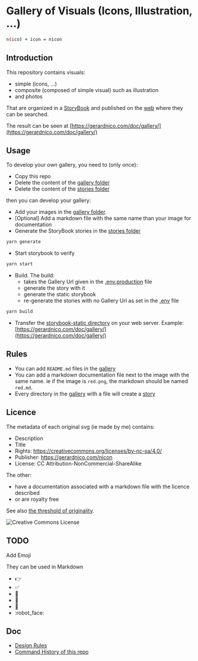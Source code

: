 # Gallery of Visuals (Icons, Illustration, ...)

```bash
n(ico) + icon = nicon
```

## Introduction

This repository contains visuals:
  * simple (icons, ...)
  * composite (composed of simple visual) such as illustration
  * and photos



That are organized in a [StoryBook](https://storybook.js.org/) and published on the [web](https://gerardnico.com/doc/gallery/)
where they can be searched.

The result can be seen at [https://gerardnico.com/doc/gallery/](https://gerardnico.com/doc/gallery/)


## Usage

To develop your own gallery, you need to (only once):

  * Copy this repo
  * Delete the content of the [gallery folder](./gallery/)
  * Delete the content of the [stories folder](./stories/)

then you can develop your gallery:

  * Add your images in the [gallery folder](./gallery/).
  * [Optional] Add a markdown file with the same name than your image for documentation
  * Generate the StoryBook stories in the [stories folder](./stories/)

```bash
yarn generate
```

  * Start storybook to verify

```bash
yarn start
```

  * Build. The build:
     * takes the Gallery Url given in the [.env.production](.env.production) file
     * generate the story with it
     * generate the static storybook
     * re-generate the stories with no Gallery Url as set in the [.env](.env) file

```bash
yarn build
```

  * Transfer the [storybook-static directory](./storybook-static) on your web server. Example: [https://gerardnico.com/doc/gallery/](https://gerardnico.com/doc/gallery/)

## Rules

  * You can add `README.md` files in the [gallery](./gallery/)
  * You can add a markdown documentation file next to the image with the same name. ie if the image is `red.png`, the markdown should be named `red.md`.
  * Every directory in the [gallery](./gallery/) with a file will create a [story](./stories/)

## Licence

The metadata of each original svg (ie made by me) contains:
  * Description
  * Title
  * Rights: https://creativecommons.org/licenses/by-nc-sa/4.0/
  * Publisher: https://gerardnico.com/nicon
  * License: CC Attribution-NonCommercial-ShareAlike

The other:
  * have a documentation associated with a markdown file with the licence described 
  * or are royalty free

See also [the threshold of originality](https://commons.wikimedia.org/wiki/Commons:Threshold_of_originality).

![Creative Commons License](https://i.creativecommons.org/l/by-nc-sa/4.0/88x31.png)

## TODO

Add Emoji

They can be used in Markdown

  * :point_right: 
  * :white_check_mark:
  * :muscle: 
  * :tada:
  * :speak_no_evil:
  * :robot_face:

## Doc

  * [Design Rules](./doc/design_rule.md)
  * [Command History of this repo](./doc/command_history.md)